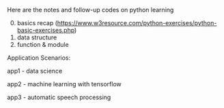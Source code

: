 Here are the notes and follow-up codes on python learning

0. basics recap (https://www.w3resource.com/python-exercises/python-basic-exercises.php)
1. data structure
2. function & module


Application Scenarios:

app1 - data science

app2 - machine learning with tensorflow

app3 - automatic speech processing
